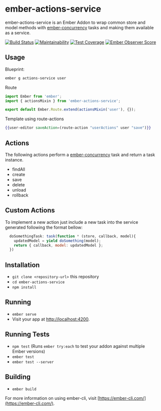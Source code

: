 # ember-actions-service

ember-actions-service is an Ember Addon to wrap common store and model methods with [ember-concurrency](https://ember-concurrency.com/) tasks and making them available as a service.

[![Build Status](https://travis-ci.org/tarmann/ember-actions-service.svg)](https://travis-ci.org/tarmann/ember-actions-service)
[![Maintainability](https://api.codeclimate.com/v1/badges/99c5ff8cbb04e86a3581/maintainability)](https://codeclimate.com/github/tarmann/ember-actions-service/maintainability)
[![Test Coverage](https://api.codeclimate.com/v1/badges/99c5ff8cbb04e86a3581/test_coverage)](https://codeclimate.com/github/tarmann/ember-actions-service/test_coverage)
[![Ember Observer Score](https://emberobserver.com/badges/ember-actions-service.svg)](https://emberobserver.com/addons/ember-bundle-select)

## Usage

Blueprint:

```bash
ember g actions-service user
```

Route

```js
import Ember from 'ember';
import { actionsMixin } from 'ember-actions-service';

export default Ember.Route.extend(actionsMixin('user'), {});
```

Template using route-actions

```hbs
{{user-editor saveAction=(route-action "userActions" user "save")}}
```

## Actions

The following actions perform a [ember-concurrency](https://ember-concurrency.com/) task and return a task instance.

* findAll
* create
* save
* delete
* unload
* rollback

## Custom Actions

To implement a new action just include a new task into the service generated following the format bellow:

```js
  doSomethingTask: task(function * (store, callback, model){
    updatedModel = yield doSomething(model);
    return { callback, model: updatedModel };
  })
```

## Installation

* `git clone <repository-url>` this repository
* `cd ember-actions-service`
* `npm install`

## Running

* `ember serve`
* Visit your app at [http://localhost:4200](http://localhost:4200).

## Running Tests

* `npm test` (Runs `ember try:each` to test your addon against multiple Ember versions)
* `ember test`
* `ember test --server`

## Building

* `ember build`

For more information on using ember-cli, visit [https://ember-cli.com/](https://ember-cli.com/).
